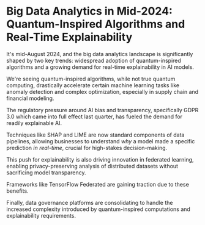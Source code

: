 # Big Data Analytics in Mid-2024: Quantum-Inspired Algorithms and Real-Time Explainability

It's mid-August 2024, and the big data analytics landscape is significantly shaped by two key trends: widespread adoption of quantum-inspired algorithms and a growing demand for real-time explainability in AI models.

We're seeing quantum-inspired algorithms, while not true quantum computing, drastically accelerate certain machine learning tasks like anomaly detection and complex optimization, especially in supply chain and financial modeling.

The regulatory pressure around AI bias and transparency, specifically GDPR 3.0 which came into full effect last quarter, has fueled the demand for readily explainable AI.

Techniques like SHAP and LIME are now standard components of data pipelines, allowing businesses to understand *why* a model made a specific prediction *in real-time*, crucial for high-stakes decision-making.

This push for explainability is also driving innovation in federated learning, enabling privacy-preserving analysis of distributed datasets without sacrificing model transparency.

Frameworks like TensorFlow Federated are gaining traction due to these benefits.

Finally, data governance platforms are consolidating to handle the increased complexity introduced by quantum-inspired computations and explainability requirements.
